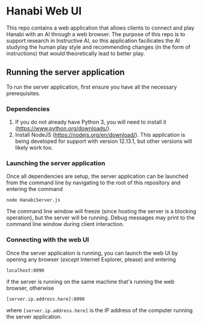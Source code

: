 # Hanabi Web UI

This repo contains a web application that allows clients to connect and play Hanabi with an AI through a web browser. The purpose of this repo is to support research in Instructive AI, so this application facilicates the AI studying the human play style and recommending changes (in the form of instructions) that would theoretically lead to better play.

## Running the server application

To run the server application, first ensure you have all the necessary prerequisites.

### Dependencies

1. If you do not already have Python 3, you will need to install it (https://www.python.org/downloads/).
1. Install NodeJS (https://nodejs.org/en/download/). This application is being developed for support with version 12.13.1, but other versions will likely work too.

### Launching the server application

Once all dependencies are setup, the server application can be launched from the command line by navigating to the root of this repository and entering the command
```
node HanabiServer.js
```
The command line window will freeze (since hosting the server is a blocking operation), but the server will be running. Debug messages may print to the command line window during client interaction.

### Connecting with the web UI

Once the server application is running, you can launch the web UI by opening any browser (_except_ Internet Explorer, please) and entering
```
localhost:8090
```
if the server is running on the same machine that's running the web browser, otherwise
```
[server.ip.address.here]:8090
```
where `[server.ip.address.here]` is the IP address of the computer running the server application.